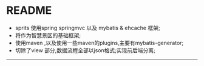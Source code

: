 # README
   * sprits 使用spring springmvc 以及 mybatis & ehcache 框架;
   * 将作为智慧景区的基础框架;
   * 使用maven ,以及使用一些maven的plugins,主要有mybatis-generator;
   * 切除了view 部分,数据流程全部以json格式;实现前后端分离;
   
   ***